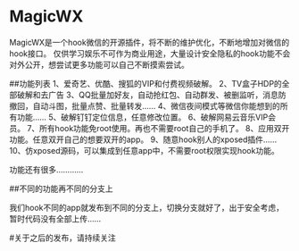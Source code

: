 # MagicWX
MagicWX是一个hook微信的开源插件，将不断的维护优化，不断地增加对微信的hook接口。 仅供学习娱乐不可作为商业用途，大量设计安全隐私的hook功能不会对外公开，想尝试更多功能可以自己不断摸索尝试。

##功能列表
1、爱奇艺、优酷、搜狐的VIP和付费视频破解。
2、TV盒子HDP的全部破解和去广告
3、QQ批量加好友，自动抢红包、自动群发、被删监听，消息防撤回，自动斗图，批量点赞、批量转发……
4、微信夜间模式等微信你能想到的所有功能……
5、破解钉钉定位信息，任意修改位置。
6、破解网易云音乐VIP会员。
7、所有hook功能免root使用。再也不需要root自己的手机了。
8、应用双开功能。任意双开自己的想要双开的app。
9、随意hook别人的xposed插件……
10、仿xposed源码，可以集成到任意app中，不需要root权限实现hook功能。


功能还有很多…………

##不同的功能再不同的分支上

我们hook不同的app就发布到不同的分支上，切换分支就好了，出于安全考虑，暂时代码没有全部上传……

#关于之后的发布，请持续关注